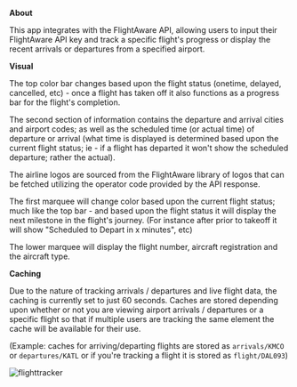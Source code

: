 **About**

This app integrates with the FlightAware API, allowing users to input their FlightAware API key and track a specific flight's progress or display the recent arrivals or departures from a specified airport.

**Visual**

The top color bar changes based upon the flight status (onetime, delayed, cancelled, etc) - once a flight has taken off it also functions as a progress bar for the flight's completion.

The second section of information contains the departure and arrival cities and airport codes; as well as the scheduled time (or actual time) of departure or arrival (what time is displayed is determined based upon the current flight status; ie - if a flight has departed it won't show the scheduled departure; rather the actual).

The airline logos are sourced from the FlightAware library of logos that can be fetched utilizing the operator code provided by the API response.

The first marquee will change color based upon the current flight status; much like the top bar - and based upon the flight status it will display the next milestone in the flight's journey. (For instance after prior to takeoff it will show "Scheduled to Depart in x minutes", etc)

The lower marquee will display the flight number, aircraft registration and the aircraft type.

**Caching**

Due to the nature of tracking arrivals / departures and live flight data, the caching is currently set to just 60 seconds. Caches are stored depending upon whether or not you are viewing airport arrivals / departures or a specific flight so that if multiple users are tracking the same element the cache will be available for their use.

(Example: caches for arriving/departing flights are stored as `arrivals/KMCO` or `departures/KATL` or if you're tracking a flight it is stored as `flight/DAL093`)

![flighttracker](https://user-images.githubusercontent.com/10890289/220386169-ed6bfbd4-e745-443e-9b01-d5ad27a9ee67.GIF)
